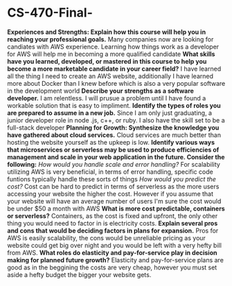 # CS-470-Final-
**Experiences and Strengths: Explain how this course will help you in reaching your professional goals.**
Many companies now are looking for candiates with AWS experience. Learning how things work as a developer for AWS will help me in becoming a more qualified candidate
**What skills have you learned, developed, or mastered in this course to help you become a more marketable candidate in your career field?**
I have learned all the thing I need to create an AWS website, additionally I have learned more about Docker than I knew before which is also a very popular software in the development world
**Describe your strengths as a software developer.**
I am relentless. I will prusue a problem until I have found a workable solution that is easy to impliment.
**Identify the types of roles you are prepared to assume in a new job.**
Since I am only just graduating, a junior developer role in node .js, c++, or ruby. I also have the skill set to be a full-stack developer
**Planning for Growth: Synthesize the knowledge you have gathered about cloud services.**
Cloud services are much better than hosting the website yourself as the upkeep is low.
**Identify various ways that microservices or serverless may be used to produce efficiencies of management and scale in your web application in the future. Consider the following:**
*How would you handle scale and error handling?*
For scalability utilizing AWS is very beneficial, in terms of error handling, specific code funtions typically handle these sorts of things
*How would you predict the cost?*
Cost can be hard to predict in terms of serverless as the more users accessing your website the higher the cost. However if you assume that your website will have an average number of users I'm sure the cost would be under $50 a month with AWS
**What is more cost predictable, containers or serverless?**
Containers, as the cost is fixed and upfront, the only other thing you would need to factor in is electricity costs.
**Explain several pros and cons that would be deciding factors in plans for expansion.**
Pros for AWS is easily scalability, the cons would be unreliable pricing as your website could get big over night and you would be left with a very hefty bill from AWS.
**What roles do elasticity and pay-for-service play in decision making for planned future growth?**
Elasticity and pay-for-service plans are good as in the beggining the costs are very cheap, however you must set aside a hefty budget the bigger your website gets.

